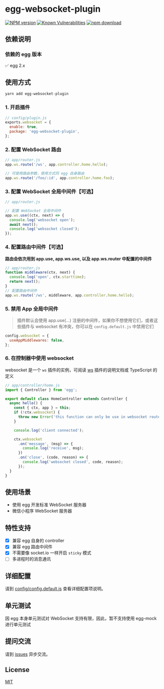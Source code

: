 # egg-websocket-plugin

[![NPM version][npm-image]][npm-url]
[![Known Vulnerabilities][snyk-image]][snyk-url]
[![npm download][download-image]][download-url]

[npm-image]: https://img.shields.io/npm/v/egg-websocket-plugin.svg?style=flat-square
[npm-url]: https://npmjs.org/package/egg-websocket-plugin
[snyk-image]: https://snyk.io/test/npm/egg-websocket-plugin/badge.svg?style=flat-square
[snyk-url]: https://snyk.io/test/npm/egg-websocket-plugin
[download-image]: https://img.shields.io/npm/dm/egg-websocket-plugin.svg?style=flat-square
[download-url]: https://npmjs.org/package/egg-websocket-plugin

<!--
Description here.
-->

## 依赖说明

### 依赖的 egg 版本

✅ egg 2.x

## 使用方式

```bash
yarn add egg-websocket-plugin
```

### 1. 开启插件

```js
// config/plugin.js
exports.websocket = {
  enable: true,
  package: 'egg-websocket-plugin',
};
```

### 2. 配置 WebSocket 路由

```js
// app/router.js
app.ws.route('/ws', app.controller.home.hello);

// 可使用路由参数，使用方式同 egg 自身路由
app.ws.route('/foo/:id', app.controller.home.foo);
```

### 3. 配置 WebSocket 全局中间件【可选】

```js
// app/router.js

// 配置 WebSocket 全局中间件
app.ws.use((ctx, next) => {
  console.log('websocket open');
  await next();
  console.log('websocket closed');
});
```

### 4. 配置路由中间件【可选】

**路由会依次用到 app.use, app.ws.use, 以及 app.ws.router 中配置的中间件**

```js
// app/router.js
function middleware(ctx, next) {
  console.log('open', ctx.starttime);
  return next();
}
// 配置路由中间件
app.ws.route('/ws', middleware, app.controller.home.hello);
```

### 5. 禁用 App 全局中间件

> 插件默认会使用 app.use(...) 注册的中间件，如果你不想使用它们，或者这些插件与 websocket 有冲突，你可以在 `config.default.js` 中禁用它们

```js
config.websocket = {
  useAppMiddlewares: false,
};
```

### 6. 在控制器中使用 websocket

websocket 是一个 `ws` 插件的实例，可阅读 [ws](https://www.npmjs.com/package/ws) 插件的说明文档或 TypeScript 的定义

```js
// app/controller/home.js
import { Controller } from 'egg';

export default class HomeController extends Controller {
  async hello() {
    const { ctx, app } = this;
    if (!ctx.websocket) {
      throw new Error('this function can only be use in websocket router');
    }

    console.log('client connected');

    ctx.websocket
      .on('message', (msg) => {
        console.log('receive', msg);
      })
      .on('close', (code, reason) => {
        console.log('websocket closed', code, reason);
      });
  }
}

```



## 使用场景

- 使用 egg 开发标准 WebSocket 服务器
- 微信小程序 WebSocket 服务器

## 特性支持

- [x] 兼容 egg 自身的 controller
- [x] 兼容 egg 路由中间件
- [x] 不需要像 socket.io 一样开启 `sticky` 模式
- [ ] 多进程时的消息通讯

## 详细配置

请到 [config/config.default.js](config/config.default.js) 查看详细配置项说明。

## 单元测试

因 egg 本身单元测试对 WebSocket 支持有限，因此，暂不支持使用 egg-mock 进行单元测试

## 提问交流

请到 [issues](https://github.com/flarestart/egg-websocket-plugin/issues) 异步交流。

## License

[MIT](LICENSE)
